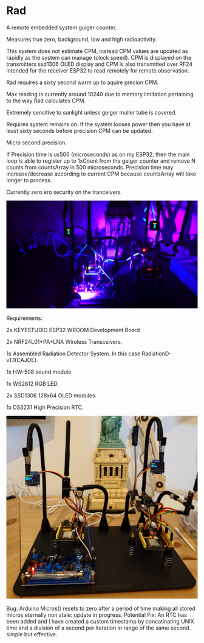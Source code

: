 # Rad

A remote embedded system guiger counter.

Measures true zero, background, low and high radioactivity.


This system does not estimate CPM, instead CPM values are updated as rapidly as the system can manage (clock speed).
CPM is displayed on the transmitters ssd1306 OLED display and CPM is also transmitted over RF24 intended for the
receiver ESP32 to read remotely for remote observation.

Rad requires a sixty second warm up to aquire precion CPM.

Max reading is currently around 10240 due to memory limitation pertaining to the way Rad calculates CPM.

Extremely sensitive to sunlight unless geiger muller tube is covered. 

Requires system remains on. If the system looses power then you have at least sixty seconds before precision CPM can
be updated.

Micro second precision.

If Precision time is us500 (microseconds) as on my ESP32, then the main loop is able to register up to 1xCount from
the geiger counter and remove N counts from countsArray in 500 microseconds. Precision time may increase/decrease
according to current CPM because countsArray will take longer to process.

Currently zero ero security on the tranceivers.


![plot](./resources/RadZeroShieldTesting.jpg)


Requirements:

2x KEYESTUDIO ESP32 WROOM Development Board

2x NRF24L01+PA+LNA Wireless Transceivers.

1x Assembled Radiation Detector System. In this case RadiationD-v1.1(CAJOE).

1x HW-508 sound module.

1x WS2812 RGB LED.

2x SSD1306 128x64 OLED modules.

1x DS3231 High Precision RTC.


![plot](./resources/Rad_Transceivers.JPG)


Bug: Arduino Micros() resets to zero after a period of time making all stored micros eternally non stale: update in progress.
Potential Fix: An RTC has been added and I have created a custom timestamp by concatinating UNIX time and a division of a second per iteration in range of the same second. simple but effective.
